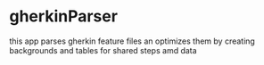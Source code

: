 # gherkinParser
this app parses gherkin feature files an optimizes them by creating backgrounds and tables for shared steps amd data 
